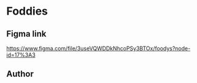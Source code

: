 # Foddies

## Figma link

https://www.figma.com/file/3useVQWDDkNhcoPSy3BTOx/foodys?node-id=17%3A3

## Author
